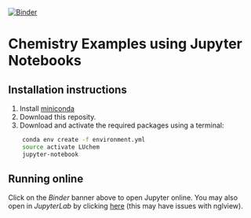 [![Binder](https://mybinder.org/badge_logo.svg)](https://mybinder.org/v2/gh/mlund/chemistry-notebooks/HEAD)
# Chemistry Examples using Jupyter Notebooks

## Installation instructions

1. Install [miniconda](https://conda.io/miniconda.html)
2. Download this reposity.
2. Download and activate the required packages using a terminal:
```bash
    conda env create -f environment.yml
    source activate LUchem
    jupyter-notebook
```

## Running online

Click on the _Binder_ banner above to open Jupyter online. You may also open in _JupyterLab_ by
clicking [here](https://mybinder.org/v2/gh/mlund/chemistry-notebooks/HEAD?urlpath=lab) (this may
have issues with nglview).
